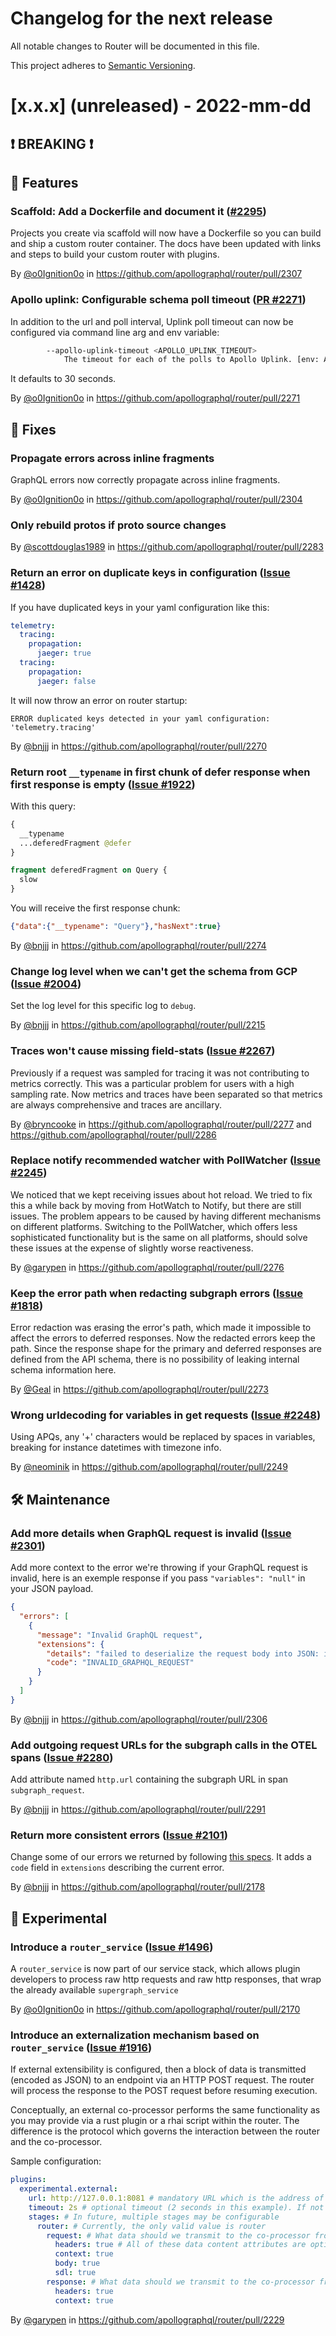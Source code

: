 # Changelog for the next release

All notable changes to Router will be documented in this file.

This project adheres to [Semantic Versioning](https://semver.org/spec/v2.0.0.html).

<!-- <THIS IS AN EXAMPLE, DO NOT REMOVE>

# [x.x.x] (unreleased) - 2022-mm-dd
> Important: X breaking changes below, indicated by **❗ BREAKING ❗**
## ❗ BREAKING ❗
## 🚀 Features
## 🐛 Fixes
## 🛠 Maintenance
## 📚 Documentation
## 🥼 Experimental

## Example section entry format

### Headline ([Issue #ISSUE_NUMBER](https://github.com/apollographql/router/issues/ISSUE_NUMBER))

Description! And a link to a [reference](http://url)

By [@USERNAME](https://github.com/USERNAME) in https://github.com/apollographql/router/pull/PULL_NUMBER
-->

# [x.x.x] (unreleased) - 2022-mm-dd

## ❗ BREAKING ❗
## 🚀 Features

### Scaffold: Add a Dockerfile and document it ([#2295](https://github.com/apollographql/router/issues/2295))

Projects you create via scaffold will now have a Dockerfile so you can build and ship a custom router container.
The docs have been updated with links and steps to build your custom router with plugins.

By [@o0Ignition0o](https://github.com/o0Ignition0o) in https://github.com/apollographql/router/pull/2307

### Apollo uplink: Configurable schema poll timeout ([PR #2271](https://github.com/apollographql/router/pull/2271))

In addition to the url and poll interval, Uplink poll timeout can now be configured via command line arg and env variable:

```bash
        --apollo-uplink-timeout <APOLLO_UPLINK_TIMEOUT>
            The timeout for each of the polls to Apollo Uplink. [env: APOLLO_UPLINK_TIMEOUT=] [default: 30s]
```

It defaults to 30 seconds.

By [@o0Ignition0o](https://github.com/o0Ignition0o) in https://github.com/apollographql/router/pull/2271

## 🐛 Fixes

### Propagate errors across inline fragments

GraphQL errors now correctly propagate across inline fragments.

By [@o0Ignition0o](https://github.com/o0Ignition0o) in https://github.com/apollographql/router/pull/2304

### Only rebuild protos if proto source changes

By [@scottdouglas1989](https://github.com/scottdouglas1989) in https://github.com/apollographql/router/pull/2283

### Return an error on duplicate keys in configuration ([Issue #1428](https://github.com/apollographql/router/issues/1428))

If you have duplicated keys in your yaml configuration like this:

```yaml
telemetry:
  tracing:
    propagation:
      jaeger: true
  tracing:
    propagation:
      jaeger: false
```

It will now throw an error on router startup:

`ERROR duplicated keys detected in your yaml configuration: 'telemetry.tracing'`

By [@bnjjj](https://github.com/bnjjj) in https://github.com/apollographql/router/pull/2270

### Return root `__typename` in first chunk of defer response when first response is empty ([Issue #1922](https://github.com/apollographql/router/issues/1922))

With this query:

```graphql
{
  __typename
  ...deferedFragment @defer
}

fragment deferedFragment on Query {
  slow
}
```

You will receive the first response chunk:

```json
{"data":{"__typename": "Query"},"hasNext":true}
```

By [@bnjjj](https://github.com/bnjjj) in https://github.com/apollographql/router/pull/2274

### Change log level when we can't get the schema from GCP ([Issue #2004](https://github.com/apollographql/router/issues/2004))

Set the log level for this specific log to `debug`.

By [@bnjjj](https://github.com/bnjjj) in https://github.com/apollographql/router/pull/2215

### Traces won't cause missing field-stats ([Issue #2267](https://github.com/apollographql/router/issues/2267))

Previously if a request was sampled for tracing it was not contributing to metrics correctly. This was a particular problem for users with a high sampling rate.
Now metrics and traces have been separated so that metrics are always comprehensive and traces are ancillary.

By [@bryncooke](https://github.com/bryncooke) in https://github.com/apollographql/router/pull/2277 and https://github.com/apollographql/router/pull/2286

### Replace notify recommended watcher with PollWatcher ([Issue #2245](https://github.com/apollographql/router/issues/2245))

We noticed that we kept receiving issues about hot reload. We tried to fix this a while back by moving from HotWatch to Notify, but there are still issues. The problem appears to be caused by having different mechanisms on different platforms. Switching to the PollWatcher, which offers less sophisticated functionality but is the same on all platforms, should solve these issues at the expense of slightly worse reactiveness.

By [@garypen](https://github.com/garypen) in https://github.com/apollographql/router/pull/2276

### Keep the error path when redacting subgraph errors ([Issue #1818](https://github.com/apollographql/router/issues/1818))

Error redaction was erasing the error's path, which made it impossible to affect the errors to deferred responses. Now the redacted errors keep the path. Since the response shape for the primary and deferred responses are defined from the API schema, there is no possibility of leaking internal schema information here.

By [@Geal](https://github.com/geal) in https://github.com/apollographql/router/pull/2273

### Wrong urldecoding for variables in get requests ([Issue #2248](https://github.com/apollographql/router/issues/2248))

Using APQs, any '+' characters would be replaced by spaces in variables, breaking for instance datetimes with timezone info.

By [@neominik](https://github.com/neominik) in https://github.com/apollographql/router/pull/2249

## 🛠 Maintenance

### Add more details when GraphQL request is invalid ([Issue #2301](https://github.com/apollographql/router/issues/2301))

Add more context to the error we're throwing if your GraphQL request is invalid, here is an exemple response if you pass `"variables": "null"` in your JSON payload.
```json
{
  "errors": [
    {
      "message": "Invalid GraphQL request",
      "extensions": {
        "details": "failed to deserialize the request body into JSON: invalid type: string \"null\", expected a map at line 1 column 100",
        "code": "INVALID_GRAPHQL_REQUEST"
      }
    }
  ]
}
```

By [@bnjjj](https://github.com/bnjjj) in https://github.com/apollographql/router/pull/2306

### Add outgoing request URLs for the subgraph calls in the OTEL spans ([Issue #2280](https://github.com/apollographql/router/issues/2280))

Add attribute named `http.url` containing the subgraph URL in span `subgraph_request`.

By [@bnjjj](https://github.com/bnjjj) in https://github.com/apollographql/router/pull/2291

### Return more consistent errors ([Issue #2101](https://github.com/apollographql/router/issues/2101))

Change some of our errors we returned by following [this specs](https://www.apollographql.com/docs/apollo-server/data/errors/). It adds a `code` field in `extensions` describing the current error. 

By [@bnjjj](https://github.com/bnjjj) in https://github.com/apollographql/router/pull/2178

## 🥼 Experimental

### Introduce a `router_service` ([Issue #1496](https://github.com/apollographql/router/issues/1496))

A `router_service` is now part of our service stack, which allows plugin developers to process raw http requests and raw http responses, that wrap the already available `supergraph_service`

By [@o0Ignition0o](https://github.com/o0Ignition0o) in https://github.com/apollographql/router/pull/2170

### Introduce an externalization mechanism based on `router_service` ([Issue #1916](https://github.com/apollographql/router/issues/1916))

If external extensibility is configured, then a block of data is transmitted (encoded as JSON) to an endpoint via an HTTP POST request. The router will process the response to the POST request before resuming execution.

Conceptually, an external co-processor performs the same functionality as you may provide via a rust plugin or a rhai script within the router. The difference is the protocol which governs the interaction between the router and the co-processor.

Sample configuration:

```yaml
plugins:
  experimental.external:
    url: http://127.0.0.1:8081 # mandatory URL which is the address of the co-processor
    timeout: 2s # optional timeout (2 seconds in this example). If not set, defaults to 1 second
    stages: # In future, multiple stages may be configurable
      router: # Currently, the only valid value is router
        request: # What data should we transmit to the co-processor from the router request?
          headers: true # All of these data content attributes are optional and false by default.
          context: true
          body: true
          sdl: true
        response: # What data should we transmit to the co-processor from the router response?
          headers: true
          context: true
```

By [@garypen](https://github.com/garypen) in https://github.com/apollographql/router/pull/2229
